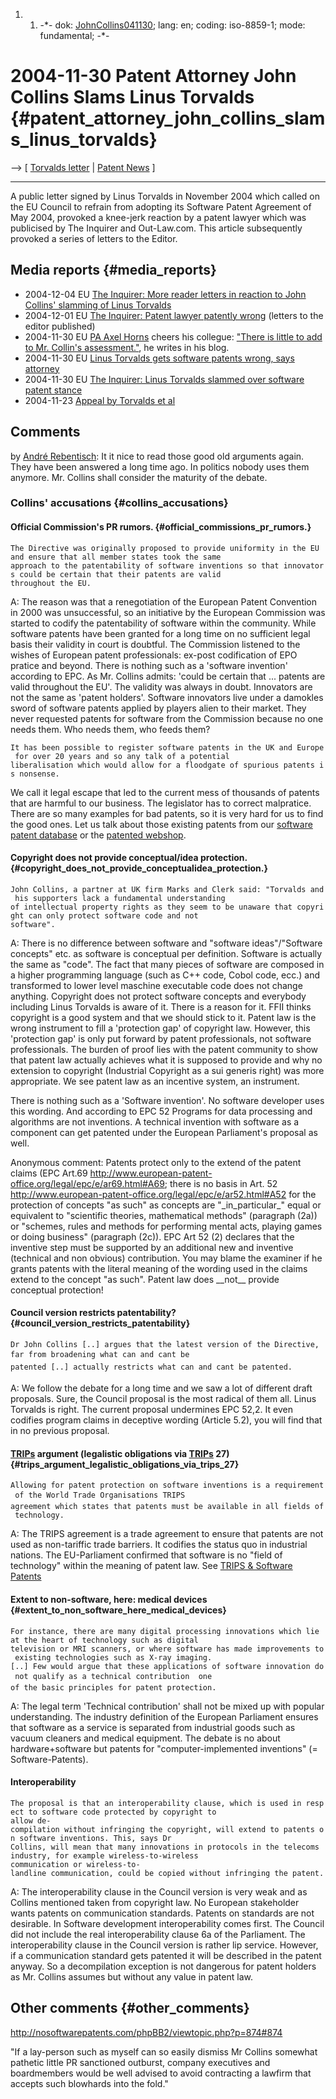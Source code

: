 1.  1.  -\*- dok: [JohnCollins041130](JohnCollins041130 "wikilink");
        lang: en; coding: iso-8859-1; mode: fundamental; -\*-

# 2004-11-30 Patent Attorney John Collins Slams Linus Torvalds {#patent_attorney_john_collins_slams_linus_torvalds}

\--\> \[ [ Torvalds letter](Lamp0411En "wikilink") \| [ Patent
News](SwpatcninoEn "wikilink") \]

------------------------------------------------------------------------

A public letter signed by Linus Torvalds in November 2004 which called
on the EU Council to refrain from adopting its Software Patent Agreement
of May 2004, provoked a knee-jerk reaction by a patent lawyer which was
publicised by The Inquirer and Out-Law.com. This article subsequently
provoked a series of letters to the Editor.

## Media reports {#media_reports}

-   2004-12-04 EU [The Inquirer: More reader letters in reaction to John
    Collins\' slamming of Linus
    Torvalds](http://www.theinquirer.net/?article=20047 "wikilink")
-   2004-12-01 EU [The Inquirer: Patent lawyer patently
    wrong](http://www.theinquirer.net/?article=19982 "wikilink")
    (letters to the editor published)
-   2004-11-30 EU [ PA Axel Horns](SwpathornsEn "wikilink") cheers his
    collegue: [\"There is little to add to Mr. Collin\'s
    assessment.\"](http://www.ipjur.com/2004_11_01_archive.php3 "wikilink"),
    he writes in his blog.
-   2004-11-30 EU [Linus Torvalds gets software patents wrong, says
    attorney](http://www.out-law.com/php/page.php?page_id=linustorvaldsgets1101824490&area=news9 "wikilink")
-   2004-11-30 EU [The Inquirer: Linus Torvalds slammed over software
    patent stance](http://www.theinquirer.net/?article=19964 "wikilink")
-   2004-11-23 [ Appeal by Torvalds et al](Lamp0411En "wikilink")

## Comments

by [ André Rebentisch](AndreRebentischDe "wikilink"): It it nice to read
those good old arguments again. They have been answered a long time ago.
In politics nobody uses them anymore. Mr. Collins shall consider the
maturity of the debate.

### Collins\' accusations {#collins_accusations}

#### Official Commission\'s PR rumors. {#official_commissions_pr_rumors.}

`The Directive was originally proposed to provide uniformity in the EU and ensure that all member states took the same  `\
`approach to the patentability of software inventions so that innovators could be certain that their patents are valid `\
`throughout the EU.`

A: The reason was that a renegotiation of the European Patent Convention
in 2000 was unsuccessful, so an initiative by the European Commission
was started to codify the patentability of software within the
community. While software patents have been granted for a long time on
no sufficient legal basis their validity in court is doubtful. The
Commission listened to the wishes of European patent professionals:
ex-post codification of EPO pratice and beyond. There is nothing such as
a \'software invention\' according to EPC. As Mr. Collins admits:
\'could be certain that \... patents are valid throughout the EU\'. The
validity was always in doubt. Innovators are not the same as \'patent
holders\'. Software innovators live under a damokles sword of software
patents applied by players alien to their market. They never requested
patents for software from the Commission because no one needs them. Who
needs them, who feeds them?

`It has been possible to register software patents in the UK and Europe for over 20 years and so any talk of a potential  `\
`liberalisation which would allow for a floodgate of spurious patents is nonsense.`

We call it legal escape that led to the current mess of thousands of
patents that are harmful to our business. The legislator has to correct
malpratice. There are so many examples for bad patents, so it is very
hard for us to find the good ones. Let us talk about those existing
patents from our [software patent
database](http://gauss.ffii.org/swpat/list.php?db=EPGk "wikilink") or
the [patented webshop](http://webshop.ffii.org "wikilink").

#### Copyright does not provide conceptual/idea protection. {#copyright_does_not_provide_conceptualidea_protection.}

`John Collins, a partner at UK firm Marks and Clerk said: "Torvalds and his supporters lack a fundamental understanding `\
`of intellectual property rights as they seem to be unaware that copyright can only protect software code and not  `\
`software".`

A: There is no difference between software and \"software
ideas\"/\"Software concepts\" etc. as software is conceptual per
definition. Software is actually the same as \"code\". The fact that
many pieces of software are composed in a higher programming language
(such as C++ code, Cobol code, ecc.) and transformed to lower level
maschine executable code does not change anything. Copyright does not
protect software concepts and everybody including Linus Torvalds is
aware of it. There is a reason for it. FFII thinks copyright is a good
system and that we should stick to it. Patent law is the wrong
instrument to fill a \'protection gap\' of copyright law. However, this
\'protection gap\' is only put forward by patent professionals, not
software professionals. The burden of proof lies with the patent
community to show that patent law actually achieves what it is supposed
to provide and why no extension to copyright (Industrial Copyright as a
sui generis right) was more appropriate. We see patent law as an
incentive system, an instrument.

There is nothing such as a \'Software invention\'. No software developer
uses this wording. And according to EPC 52 Programs for data processing
and algorithms are not inventions. A technical invention with software
as a component can get patented under the European Parliament\'s
proposal as well.

Anonymous comment: Patents protect only to the extend of the patent
claims (EPC Art.69
<http://www.european-patent-office.org/legal/epc/e/ar69.html#A69>; there
is no basis in Art. 52
<http://www.european-patent-office.org/legal/epc/e/ar52.html#A52> for
the protection of concepts \"as such\" as concepts are
\"\_in_particular\_\" equal or equivalent to \"scientific theories,
mathematical methods\" (paragraph (2a)) or \"schemes, rules and methods
for performing mental acts, playing games or doing business\" (paragraph
(2c)). EPC Art 52 (2) declares that the inventive step must be supported
by an additional new and inventive (technical and non obvious)
contribution. You may blame the examiner if he grants patents with the
literal meaning of the wording used in the claims extend to the concept
\"as such\". Patent law does \_\_not\_\_ provide conceptual protection!

#### Council version restricts patentability? {#council_version_restricts_patentability}

`Dr John Collins [..] argues that the latest version of the Directive, far from broadening what can and cant be `\
`patented [..] actually restricts what can and cant be patented.`

A: We follow the debate for a long time and we saw a lot of different
draft proposals. Sure, the Council proposal is the most radical of them
all. Linus Torvalds is right. The current proposal undermines EPC 52,2.
It even codifies program claims in deceptive wording (Article 5.2), you
will find that in no previous proposal.

#### [TRIPs](TRIPs "wikilink") argument (legalistic obligations via [TRIPs](TRIPs "wikilink") 27) {#trips_argument_legalistic_obligations_via_trips_27}

`Allowing for patent protection on software inventions is a requirement of the World Trade Organisations TRIPS `\
`agreement which states that patents must be available in all fields of technology.`

A: The TRIPS agreement is a trade agreement to ensure that patents are
not used as non-tariffic trade barriers. It codifies the status quo in
industrial nations. The EU-Parliament confirmed that software is no
\"field of technology\" within the meaning of patent law. See [TRIPS &
Software
Patents](http://swpat.ffii.org/analysis/trips/index.en.html "wikilink")

#### Extent to non-software, here: medical devices {#extent_to_non_software_here_medical_devices}

`For instance, there are many digital processing innovations which lie at the heart of technology such as digital `\
`television or MRI scanners, or where software has made improvements to existing technologies such as X-ray imaging.`\
`[..] Few would argue that these applications of software innovation do not qualify as a technical contribution  one `\
`of the basic principles for patent protection.`

A: The legal term \'Technical contribution\' shall not be mixed up with
popular understanding. The industry definition of the European
Parliament ensures that software as a service is separated from
industrial goods such as vacuum cleaners and medical equipment. The
debate is no about hardware+software but patents for
\"computer-implemented inventions\" (= Software-Patents).

#### Interoperability

`The proposal is that an interoperability clause, which is used in respect to software code protected by copyright to `\
`allow de-compilation without infringing the copyright, will extend to patents on software inventions. This, says Dr `\
`Collins, will mean that many innovations in protocols in the telecoms industry, for example wireless-to-wireless `\
`communication or wireless-to-landline communication, could be copied without infringing the patent.`

A: The interoperability clause in the Council version is very weak and
as Collins mentioned taken from copyright law. No European stakeholder
wants patents on communication standards. Patents on standards are not
desirable. In Software development interoperability comes first. The
Council did not include the real interoperability clause 6a of the
Parliament. The interoperability clause in the Council version is rather
lip service. However, if a communication standard gets patented it will
be described in the patent anyway. So a decompilation exception is not
dangerous for patent holders as Mr. Collins assumes but without any
value in patent law.

## Other comments {#other_comments}

<http://nosoftwarepatents.com/phpBB2/viewtopic.php?p=874#874>

\"If a lay-person such as myself can so easily dismiss Mr Collins
somewhat pathetic little PR sanctioned outburst, company executives and
boardmembers would be well advised to avoid contracting a lawfirm that
accepts such blowhards into the fold.\"
